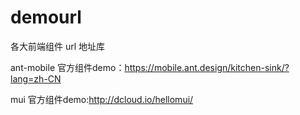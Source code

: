 # demourl
各大前端组件 url 地址库


ant-mobile 官方组件demo：https://mobile.ant.design/kitchen-sink/?lang=zh-CN

mui        官方组件demo:http://dcloud.io/hellomui/

